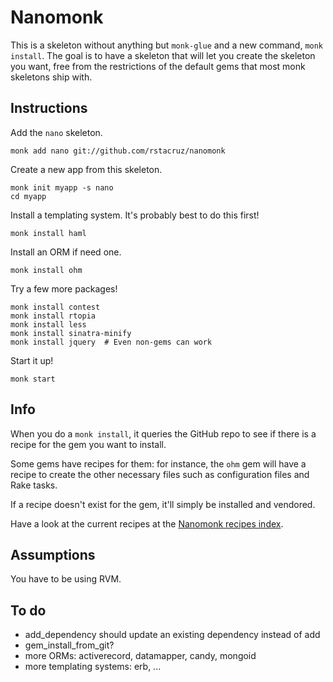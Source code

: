 Nanomonk
========

This is a skeleton without anything but `monk-glue` and a new command, `monk install`.
The goal is to have a skeleton that will let you create the skeleton you want,
free from the restrictions of the default gems that most monk skeletons ship with.

Instructions
------------

Add the `nano` skeleton.

    monk add nano git://github.com/rstacruz/nanomonk

Create a new app from this skeleton.

    monk init myapp -s nano
    cd myapp

Install a templating system. It's probably best to do this first!

    monk install haml

Install an ORM if need one.

    monk install ohm

Try a few more packages!

    monk install contest
    monk install rtopia
    monk install less
    monk install sinatra-minify
    monk install jquery  # Even non-gems can work

Start it up!

    monk start

Info
----

When you do a `monk install`, it queries the GitHub repo to see if there is a
recipe for the gem you want to install.

Some gems have recipes for them: for instance, the `ohm` gem will have a recipe
to create the other necessary files such as configuration files and Rake tasks.

If a recipe doesn't exist for the gem, it'll simply be installed and vendored.

Have a look at the current recipes at the [Nanomonk recipes index](http://github.com/rstacruz/nanomonk-recipes/tree/master/recipes/).

Assumptions
-----------

You have to be using RVM.

To do
-----

 - add_dependency should update an existing dependency instead of add
 - gem_install_from_git?
 - more ORMs: activerecord, datamapper, candy, mongoid
 - more templating systems: erb, ...
